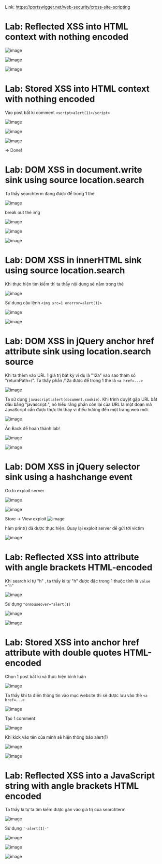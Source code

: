 Link: https://portswigger.net/web-security/cross-site-scripting

# Lab: Reflected XSS into HTML context with nothing encoded
![image](https://github.com/nguyenngocdung18/portswigger/assets/134156226/886b8e2f-6adb-45d9-aa4c-a73a90fb4de5)

![image](https://github.com/nguyenngocdung18/portswigger/assets/134156226/24f11ed2-7422-4367-878c-6154bb15f1bc)

![image](https://github.com/nguyenngocdung18/portswigger/assets/134156226/1ca2b307-3e61-48db-bcf6-f4e67871bae0)

# Lab: Stored XSS into HTML context with nothing encoded
Vào post bất kì comment ```<script>alert(1)</script>```

![image](https://github.com/nguyenngocdung18/portswigger/assets/134156226/d40e60a6-511b-4284-a74c-2bf3547c518f)

![image](https://github.com/nguyenngocdung18/portswigger/assets/134156226/ba73bcfa-4fa6-43b6-8e1c-f2f0a1ce36cc)

![image](https://github.com/nguyenngocdung18/portswigger/assets/134156226/96037e45-bbe6-4304-a5eb-93ce80e39c56)

=> Done!

# Lab: DOM XSS in document.write sink using source location.search
Ta thấy searchterm đang được để trong 1 thẻ <img>

![image](https://github.com/nguyenngocdung18/portswigger/assets/134156226/6b7ae5f8-5d9a-49ae-89ad-0bd89da7220c)

break out thẻ img

![image](https://github.com/nguyenngocdung18/portswigger/assets/134156226/1ab1cf37-d697-4971-b59f-789736f2dd1c)

![image](https://github.com/nguyenngocdung18/portswigger/assets/134156226/075b103c-b179-45ce-bd96-dde213cc6641)

![image](https://github.com/nguyenngocdung18/portswigger/assets/134156226/f943f52f-74a1-4360-b5c3-6ffbdec0f24d)

# Lab: DOM XSS in innerHTML sink using source location.search
Khi thực hiện tìm kiếm thì ta thấy nội dung sẽ nằm trong thẻ <span id=....> </span> 

![image](https://github.com/nguyenngocdung18/portswigger/assets/134156226/31782be8-a1b5-4e9d-9a7a-476cdbfcccf0)

Sử dụng câu lệnh ```<img src=1 onerror=alert(1)>``` 

![image](https://github.com/nguyenngocdung18/portswigger/assets/134156226/d7df665e-56e6-433e-86f9-b88a76e7d2b6)

![image](https://github.com/nguyenngocdung18/portswigger/assets/134156226/633e0d17-2876-478b-b050-18c968714f34)

# Lab: DOM XSS in jQuery anchor href attribute sink using location.search source
Khi ta thêm vào URL 1 giá trị bất kỳ ví dụ là "12a" vào sao tham số "returnPath=/". Ta thấy phần /12a được để trong 1 thẻ là ```<a href=...>```

![image](https://github.com/nguyenngocdung18/portswigger/assets/134156226/0386194b-ac21-4d80-a378-c355512427da)

Ta sử dụng ```javascript:alert(document.cookie)```.  Khi trình duyệt gặp URL bắt đầu bằng "javascript:", nó hiểu rằng phần còn lại của URL là một đoạn mã JavaScript cần được thực thi thay vì điều hướng đến một trang web mới.

![image](https://github.com/nguyenngocdung18/portswigger/assets/134156226/4f665964-b69c-4f82-a0aa-17c08c006a7d)

Ấn Back để hoàn thành lab!

![image](https://github.com/nguyenngocdung18/portswigger/assets/134156226/90f53d88-b068-451a-b795-f6e9d76a487f)

![image](https://github.com/nguyenngocdung18/portswigger/assets/134156226/c8a724c6-0eaf-46af-ac8c-8fcd3f7fcc75)

# Lab: DOM XSS in jQuery selector sink using a hashchange event
Go to exploit server

![image](https://github.com/nguyenngocdung18/portswigger/assets/134156226/fcd68966-9341-4b05-b0a4-0430452d4465)

![image](https://github.com/nguyenngocdung18/portswigger/assets/134156226/da0afb6d-1ac6-4e0a-b688-6516bb375d88)

Store -> View exploit
![image](https://github.com/nguyenngocdung18/portswigger/assets/134156226/f47972d1-194a-4498-a1c6-b3bd71479f0b)

hàm print() đã được thực hiện. Quay lại exploit server để gửi tới victim

![image](https://github.com/nguyenngocdung18/portswigger/assets/134156226/8240103b-33e6-478d-8767-501e097ec085)

# Lab: Reflected XSS into attribute with angle brackets HTML-encoded
Khi search kí tự "h" , ta thấy kí tự "h" được đặc trong 1 thuộc tính là ```value ="h"```

![image](https://github.com/nguyenngocdung18/portswigger/assets/134156226/72fb2144-0b29-4710-bb19-aa5bf2ec2b09)

Sử dụng ```"onmouseover="alert(1)``` 

![image](https://github.com/nguyenngocdung18/portswigger/assets/134156226/baae49af-f773-4e5a-bfbb-f97690353b0f)

![image](https://github.com/nguyenngocdung18/portswigger/assets/134156226/10646459-6ffd-4432-8331-547617dd7e6b)

# Lab: Stored XSS into anchor href attribute with double quotes HTML-encoded
Chọn 1 post bất kì và thực hiện bình luận

![image](https://github.com/nguyenngocdung18/portswigger/assets/134156226/002d7b49-be7c-470c-89f8-ec0dfe21782f)

Ta thấy khi ta điền thông tin vào mục website thì sẽ được lưu vào thẻ ```<a href=...>```

![image](https://github.com/nguyenngocdung18/portswigger/assets/134156226/776c89e1-269b-478d-8162-2797e8639429)

Tạo 1 comment

![image](https://github.com/nguyenngocdung18/portswigger/assets/134156226/27d71fff-8501-47be-958d-432a88977b20)

Khi kick vào tên của mình sẽ hiện thông báo alert(1)

![image](https://github.com/nguyenngocdung18/portswigger/assets/134156226/0155cd13-173b-44d6-95a5-136f328f524d)

![image](https://github.com/nguyenngocdung18/portswigger/assets/134156226/4a230de8-e831-4420-b082-882c420c79a5)

# Lab: Reflected XSS into a JavaScript string with angle brackets HTML encoded
Ta thấy kí tự ta tìm kiếm được gán vào giá trị của searchterm 

![image](https://github.com/nguyenngocdung18/portswigger/assets/134156226/7af1b06d-aac8-4921-8dc5-da163a096420)

Sử dụng ```'-alert(1)-'```

![image](https://github.com/nguyenngocdung18/portswigger/assets/134156226/8f2b3be4-91b5-43fb-8fb1-1f563e50ba11)

![image](https://github.com/nguyenngocdung18/portswigger/assets/134156226/00311f9c-c92f-48c1-947b-c0c1eb36ef5a)

![image](https://github.com/nguyenngocdung18/portswigger/assets/134156226/84e4dfe9-f31e-4979-9c04-0792efbcb4ab)

